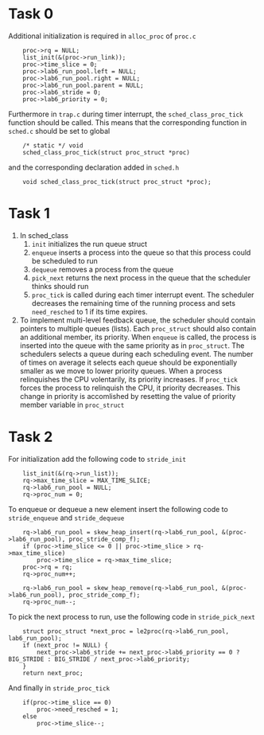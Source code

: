 # Task 0
Additional initialization is required in ```alloc_proc``` of ```proc.c```
```
    proc->rq = NULL;
    list_init(&(proc->run_link));
    proc->time_slice = 0;
    proc->lab6_run_pool.left = NULL;
	proc->lab6_run_pool.right = NULL;
	proc->lab6_run_pool.parent = NULL;
    proc->lab6_stride = 0;
    proc->lab6_priority = 0;
```

Furthermore in ```trap.c``` during timer interrupt, the ```sched_class_proc_tick``` function should be called. This means that the corresponding function in ```sched.c``` should be set to global
```
	/* static */ void
	sched_class_proc_tick(struct proc_struct *proc)
```
and the corresponding declaration added in ```sched.h```
```
	void sched_class_proc_tick(struct proc_struct *proc);
```

# Task 1
1. In sched_class
	1. ```init``` initializes the run queue struct
	2. ```enqueue``` inserts a process into the queue so that this process could be scheduled to run
	3. ```dequeue``` removes a process from the queue
	4. ```pick_next``` returns the next process in the queue that the scheduler thinks should run
	5. ```proc_tick``` is called during each timer interrupt event. The scheduler decreases the remaining time of the running process and sets ```need_resched``` to 1 if its time expires. 
2. To implement multi-level feedback queue, the scheduler should contain pointers to multiple queues (lists). Each ```proc_struct``` should also contain an additional member, its priority.
When ```enqueue``` is called, the process is inserted into the queue with the same priority as in ```proc_struct```. The schedulers selects a queue during each scheduling event. The number of times on average 
it selects each queue should be exponentially smaller as we move to lower priority queues. When a process relinquishes the CPU volentarily, its priority increases. 
If ```proc_tick``` forces the process to relinquish the CPU, it priority decreases. This change in priority is accomlished by resetting the value of priority member variable in ```proc_struct```

# Task 2
For initialization add the following code to ```stride_init```
```
	list_init(&(rq->run_list));
	rq->max_time_slice = MAX_TIME_SLICE;
	rq->lab6_run_pool = NULL;
	rq->proc_num = 0;	
```
To enqueue or dequeue a new element insert the following code to ```stride_enqueue``` and ```stride_dequeue```
```
	rq->lab6_run_pool = skew_heap_insert(rq->lab6_run_pool, &(proc->lab6_run_pool), proc_stride_comp_f);
	if (proc->time_slice <= 0 || proc->time_slice > rq->max_time_slice)
		proc->time_slice = rq->max_time_slice;
	proc->rq = rq;
	rq->proc_num++;
```
```
	rq->lab6_run_pool = skew_heap_remove(rq->lab6_run_pool, &(proc->lab6_run_pool), proc_stride_comp_f);
	rq->proc_num--;
```
To pick the next process to run, use the following code in ```stride_pick_next```
```
    struct proc_struct *next_proc = le2proc(rq->lab6_run_pool, lab6_run_pool);
	if (next_proc != NULL) {
		next_proc->lab6_stride += next_proc->lab6_priority == 0 ? BIG_STRIDE : BIG_STRIDE / next_proc->lab6_priority;
	}
	return next_proc;
```
And finally in ```stride_proc_tick```	
```
	if(proc->time_slice == 0)
		proc->need_resched = 1;
	else
		proc->time_slice--;
```

